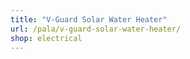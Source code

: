 ```yaml
---
title: "V-Guard Solar Water Heater"
url: /pala/v-guard-solar-water-heater/
shop: electrical
---
```

